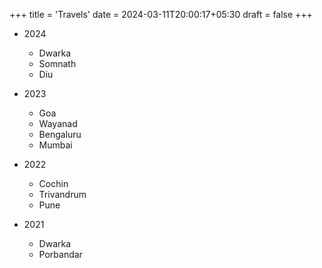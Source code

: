 +++
title = 'Travels'
date = 2024-03-11T20:00:17+05:30
draft = false
+++

* 2024
    * Dwarka
    * Somnath
    * Diu

* 2023
    * Goa
    * Wayanad
    * Bengaluru
    * Mumbai

* 2022
    * Cochin
    * Trivandrum
    * Pune

* 2021
    * Dwarka
    * Porbandar